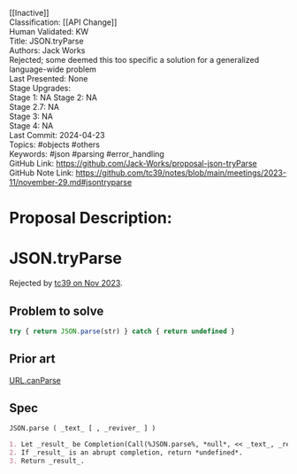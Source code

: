 [[Inactive]]<br>Classification: [[API Change]]<br>Human Validated: KW<br>Title: JSON.tryParse<br>Authors: Jack Works<br>Rejected; some deemed this too specific a solution for a generalized language-wide problem<br>Last Presented: None<br>Stage Upgrades:<br>Stage 1: NA
Stage 2: NA  
Stage 2.7: NA  
Stage 3: NA  
Stage 4: NA<br>Last Commit: 2024-04-23<br>Topics: #objects #others<br>Keywords: #json #parsing #error_handling<br>GitHub Link: https://github.com/Jack-Works/proposal-json-tryParse <br>GitHub Note Link: https://github.com/tc39/notes/blob/main/meetings/2023-11/november-29.md#jsontryparse
# Proposal Description:<br>
# JSON.tryParse

Rejected by [tc39 on Nov 2023](https://github.com/tc39/notes/blob/main/meetings/2023-11/november-29.md#jsontryparse).

## Problem to solve

```js
try { return JSON.parse(str) } catch { return undefined }
```

## Prior art

[URL.canParse](https://developer.mozilla.org/en-US/docs/Web/API/URL/canParse_static)

## Spec

```markdown
JSON.parse ( _text_ [ , _reviver_ ] )

1. Let _result_ be Completion(Call(%JSON.parse%, *null*, << _text_, _reviver_ >> )).
2. If _result_ is an abrupt completion, return *undefined*.
3. Return _result_.
```